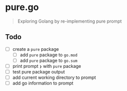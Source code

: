# pure.go

> Exploring Golang by re-implementing pure prompt

## Todo

* [ ] create a `pure` package
  * [ ] add `pure` package to `go.mod`
  * [ ] add `pure` package to `go.sum`
* [ ] print prompt `❯` with `pure` package
* [ ] test pure package output
* [ ] add current working directory to prompt
* [ ] add go information to prompt
